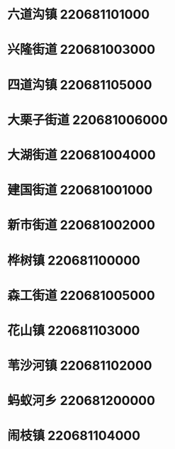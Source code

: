 # 六道沟镇 220681101000
# 兴隆街道 220681003000
# 四道沟镇 220681105000
# 大栗子街道 220681006000
# 大湖街道 220681004000
# 建国街道 220681001000
# 新市街道 220681002000
# 桦树镇 220681100000
# 森工街道 220681005000
# 花山镇 220681103000
# 苇沙河镇 220681102000
# 蚂蚁河乡 220681200000
# 闹枝镇 220681104000
